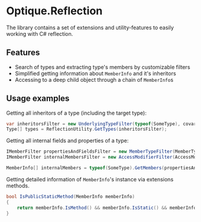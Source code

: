 # Optique.Reflection

The library contains a set of extensions and utility-features to easily working with C# reflection.

## Features
- Search of types and extracting type's members by customizable filters
- Simplified getting information about `MemberInfo` and it's inheritors
- Accessing to a deep child object through a chain of `MemberInfo`s

## Usage examples

Getting all inheritors of a type (including the target type):
```csharp
var inheritorsFilter = new UnderlyingTypeFilter(typeof(SomeType), covariance: true);
Type[] types = ReflectionUtility.GetTypes(inheritorsFilter);
```

Getting all internal fields and properties of a type:
```csharp
IMemberFilter propertiesAndFieldsFilter = new MemberTypeFilter(MemberTypes.Property | MemberTypes.Field);
IMemberFilter internalMembersFilter = new AccessModifierFilter(AccessModifiers.Internal);

MemberInfo[] internalMembers = typeof(SomeType).GetMembers(propertiesAndFieldsFilter, internalMembersFilter);
```

Getting detailed information of `MemberInfo`'s instance via extensions methods.
```csharp
bool IsPublicStaticMethod(MemberInfo memberInfo)
{
    return memberInfo.IsMethod() && memberInfo.IsStatic() && memberInfo.GetAccessModifier() == AccessModifiers.Public;
}
```
